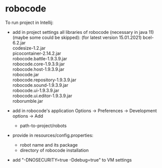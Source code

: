 # robocode

To run project in Intellij:

- add in project settings all libraries of robocode (necessary in java 11) (maybe some could be skipped):
(for latest version 15.01.2021)
bcel-6.2.jar  
codesize-1.2.jar  
picocontainer-2.14.2.jar  
robocode.battle-1.9.3.9.jar  
robocode.core-1.9.3.9.jar  
robocode.host-1.9.3.9.jar  
robocode.jar  
robocode.repository-1.9.3.9.jar  
robocode.sound-1.9.3.9.jar  
robocode.ui-1.9.3.9.jar  
robocode.ui.editor-1.9.3.9.jar  
roborumble.jar  

- add in robocode's application Options -> Preferences -> Development options -> Add 
    - path-to-project/robots  

- provide in resources/config.properties:
    - robot name and its package  
    - directory of robocode installation
  
- add "-DNOSECURITY=true -Ddebug=true" to VM settings




 